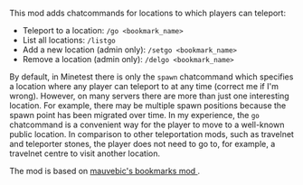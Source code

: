 This mod adds chatcommands for locations to which players can teleport:
* Teleport to a location: `/go <bookmark_name>`
* List all locations: `/listgo`
* Add a new location (admin only): `/setgo <bookmark_name>`
* Remove a location (admin only): `/delgo <bookmark_name>`

By default, in Minetest there is only the `spawn` chatcommand which
specifies a location where any player can teleport to at any time
(correct me if I'm wrong).
However, on many servers there are more than just one interesting location.
For example, there may be multiple spawn positions because the spawn point
has been migrated over time.
In my experience, the `go` chatcommand is a convenient way for the player to
move to a well-known public location.
In comparison to other teleportation mods, such as travelnet and teleporter
stones, the player does not need to go to, for example, a travelnet centre to
visit another location.

The mod is based on [mauvebic's bookmarks mod
](https://forum.minetest.net/viewtopic.php?id=2321).
